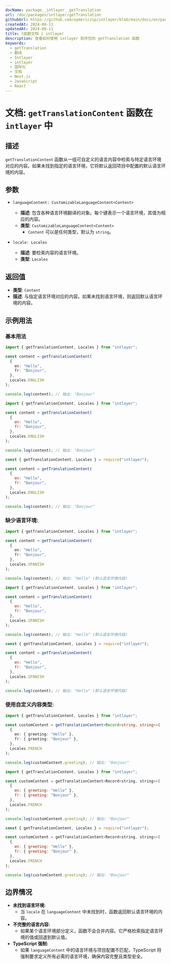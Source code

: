 ```yaml
---
docName: package__intlayer__getTranslation
url: /doc/packages/intlayer/getTranslation
githubUrl: https://github.com/aymericzip/intlayer/blob/main/docs/en/packages/intlayer/getTranslation.md
createdAt: 2024-08-11
updatedAt: 2024-08-11
title: t函数文档 | intlayer
description: 查看如何使用 intlayer 软件包的 getTranslation 函数
keywords:
  - getTranslation
  - 翻译
  - Intlayer
  - intlayer
  - 国际化
  - 文档
  - Next.js
  - JavaScript
  - React
---
```


# 文档: `getTranslationContent` 函数在 `intlayer` 中

## 描述

`getTranslationContent` 函数从一组可自定义的语言内容中检索与特定语言环境对应的内容。如果未找到指定的语言环境，它将默认返回项目中配置的默认语言环境的内容。

## 参数

- `languageContent: CustomizableLanguageContent<Content>`

  - **描述**: 包含各种语言环境翻译的对象。每个键表示一个语言环境，其值为相应的内容。
  - **类型**: `CustomizableLanguageContent<Content>`
    - `Content` 可以是任何类型，默认为 `string`。

- `locale: Locales`

  - **描述**: 要检索内容的语言环境。
  - **类型**: `Locales`

## 返回值

- **类型**: `Content`
- **描述**: 与指定语言环境对应的内容。如果未找到语言环境，则返回默认语言环境的内容。

## 示例用法

### 基本用法

```typescript codeFormat="typescript"
import { getTranslationContent, Locales } from "intlayer";

const content = getTranslationContent(
  {
    en: "Hello",
    fr: "Bonjour",
  },
  Locales.ENGLISH
);

console.log(content); // 输出: "Bonjour"
```

```javascript codeFormat="esm"
import { getTranslationContent, Locales } from "intlayer";

const content = getTranslationContent(
  {
    en: "Hello",
    fr: "Bonjour",
  },
  Locales.ENGLISH
);

console.log(content); // 输出: "Bonjour"
```

```javascript codeFormat="commonjs"
const { getTranslationContent, Locales } = require("intlayer");

const content = getTranslationContent(
  {
    en: "Hello",
    fr: "Bonjour",
  },
  Locales.ENGLISH
);

console.log(content); // 输出: "Bonjour"
```

### 缺少语言环境:

```typescript codeFormat="typescript"
import { getTranslationContent, Locales } from "intlayer";

const content = getTranslationContent(
  {
    en: "Hello",
    fr: "Bonjour",
  },
  Locales.SPANISH
);

console.log(content); // 输出: "Hello" (默认语言环境内容)
```

```javascript codeFormat="esm"
import { getTranslationContent, Locales } from "intlayer";

const content = getTranslationContent(
  {
    en: "Hello",
    fr: "Bonjour",
  },
  Locales.SPANISH
);

console.log(content); // 输出: "Hello" (默认语言环境内容)
```

```javascript codeFormat="commonjs"
const { getTranslationContent, Locales } = require("intlayer");

const content = getTranslationContent(
  {
    en: "Hello",
    fr: "Bonjour",
  },
  Locales.SPANISH
);

console.log(content); // 输出: "Hello" (默认语言环境内容)
```

### 使用自定义内容类型:

```typescript codeFormat="typescript"
import { getTranslationContent, Locales } from "intlayer";

const customContent = getTranslationContent<Record<string, string>>(
  {
    en: { greeting: "Hello" },
    fr: { greeting: "Bonjour" },
  },
  Locales.FRENCH
);

console.log(customContent.greeting); // 输出: "Bonjour"
```

```javascript codeFormat="esm"
import { getTranslationContent, Locales } from "intlayer";

const customContent = getTranslationContent<Record<string, string>>(
  {
    en: { greeting: "Hello" },
    fr: { greeting: "Bonjour" },
  },
  Locales.FRENCH
);

console.log(customContent.greeting); // 输出: "Bonjour"
```

```javascript codeFormat="commonjs"
const { getTranslationContent, Locales } = require("intlayer");

const customContent = getTranslationContent<Record<string, string>>(
  {
    en: { greeting: "Hello" },
    fr: { greeting: "Bonjour" },
  },
  Locales.FRENCH
);

console.log(customContent.greeting); // 输出: "Bonjour"
```

## 边界情况

- **未找到语言环境:**
  - 当 `locale` 在 `languageContent` 中未找到时，函数返回默认语言环境的内容。
- **不完整的语言内容:**
  - 如果某个语言环境部分定义，函数不会合并内容。它严格检索指定语言环境的值或回退到默认值。
- **TypeScript 强制:**
  - 如果 `languageContent` 中的语言环境与项目配置不匹配，TypeScript 将强制要求定义所有必需的语言环境，确保内容完整且类型安全。
